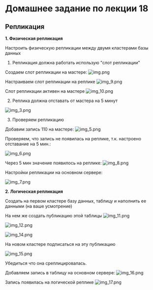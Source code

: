 # Домашнее задание по лекции 18

## Репликация

**1. Физическая репликация**

Настроить физическую репликации между двумя кластерами базы данных

1. Репликация должна работать использую "слот репликации"

Создаем слот репликации на мастере:
![img.png](img.png)

Настраиваем слот репликации на реплике
![img_9.png](img_9.png)

Слот репликации активен на мастере
![img_10.png](img_10.png)

2. Реплика должна отставать от мастера на 5 минут

![img_3.png](img_3.png)

3. Проверяем репликацию

Добавим запись 110 на мастере:
![img_5.png](img_5.png)

Проверяем, что запись не появилась на реплике, т.к. настроено отставание на 5 мин.:

![img_6.png](img_6.png)

Через 5 мин значение появилось на реплике:
![img_8.png](img_8.png)

Настройки репликации на основном сервере:

![img_7.png](img_7.png)

**2. Логическая репликация**

Создать на первом кластере базу данных, таблицу и наполнить ее данными (на ваше усмотрение)

На нем же создать публикацию этой таблицы
![img_11.png](img_11.png)

![img_12.png](img_12.png)

![img_14.png](img_14.png)


На новом кластере подписаться на эту публикацию

![img_15.png](img_15.png)

Убедиться что она среплицировалась. 

Добавляем запись в таблицу на основном сервере:
![img_16.png](img_16.png)

Запись появилась на логической реплике
![img_17.png](img_17.png)